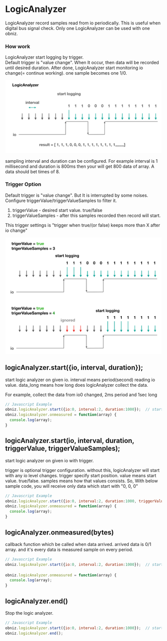 # LogicAnalyzer
LogicAnalyzer record samples read from io periodically.
This is useful when digital bus signal check.
Only one LogicAnalyzer can be used with one obniz.

### How work

LogicAnalyzer start logging by trigger.  
Default trigger is "value change".
When It occur, then data will be recorded until desired duration.
After done, LogicAnalyzer start monitoring io change(= continue working).
one sample becomes one 1/0.

![](./images/logiana_0.png)

sampling interval and duration can be configured.
For example interval is 1 millisecond and duration is 800ms then your will get 800 data of array.
A data should bet times of 8.

### Trigger Option

Default trigger is "value change". But It is interrupted by some noises. Configure triggerValue/triggerValueSamples to filter it.

1. triggerValue - desired start value. true/false
2. triggerValueSamples - after this samples recorded then record will start.

This trigger settings is "trigger when true/(or false) keeps more than X after io change"

![](./images/logiana_1.png)


## logicAnalyzer.start({io, interval, duration});
start logic analyzer on given io.
interval means period(second) reading io value.
data_long means how long does logicAnalyzer collect the data.

For example, collect the data from io0 changed, 2ms period and 1sec long
```Javascript
// Javascript Example
obniz.logicAnalyzer.start({io:0, interval:2, duration:1000});  // start on io0. 2ms interval and 1sec long.
obniz.logicAnalyzer.onmeasured = function(array) {
  console.log(array);
}
```
## logicAnalyzer.start(io, interval, duration, triggerValue, triggerValueSamples);
start logic analyzer on given io with trigger.

trigger is optional trigger configuration.
without this, logicAnalyzer will start with any io level changes. trigger specify start position.
value means start value. true/false. samples means how that values consists.
So, With below sample code, you will receive only data which start with "0, 0, 0" 
```Javascript
// Javascript Example
obniz.logicAnalyzer.start({io:0, interval:2, duration:1000, triggerValue:false, triggerValueSamples:3});  // start on io0. 2ms interval and 1sec long.
obniz.logicAnalyzer.onmeasured = function(array) {
  console.log(array);
}
```

## logicAnalyzer.onmeasured(bytes)
callback function which be called when data arrived.
arrived data is 0/1 array.
and it's every data is measured sample on every period.

```Javascript
// Javascript Example
obniz.logicAnalyzer.start({io:0, interval:2, duration:1000});  // start on io0. 1ms interval and 1sec long.

obniz.logicAnalyzer.onmeasured = function(array) {
  console.log(array);
}
```
## logicAnalyzer.end()
Stop the logic analyzer.

```Javascript
// Javascript Example
obniz.logicAnalyzer.start({io:0, interval:2, duration:1000});  // start on io0. 1ms interval and 1sec long.
obniz.logicAnalyzer.end();
```